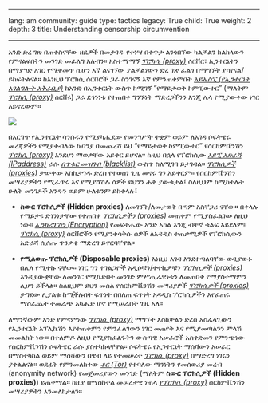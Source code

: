 

---

lang: am
community: guide
type: tactics
legacy: True
child: True
weight: 2
depth: 3
title: Understanding censorship circumvention

---

አንድ ድረ ገጽ በጠቀስናቸው ዘዴዎች በመታገዱ የተነሣ በቀጥታ ልንጎበኘው ካልቻልን ክልከላውን የምናልፍበትን መንገድ መፈለግ አለብን። አስተማማኝ [*ፕሮክሲ (proxy)*](/am/glossary#Proxy) ሰርቨር፣  ኢንተርኔትን በማያግድ አገር የሚቀመጥ ሲሆን እኛ ልናገኘው ያልቻልነውን ድረ ገጽ ፈልጎ በማግኘት ያሳየናል/ይከፍትልናል።  ከእነዚህ ፕሮክሲ ሰርቨሮች ጋራ ስንገናኝ እኛ የምንጠቀምበት [*አይኤስፒ (የኢንተርኔት አገልግሎት አቅራቢያ)*](/am/glossary#ISP) ከአንድ በኢንተርኔት ውስጥ ከሚገኝ “የማይታወቅ ኮምፒውተር” (ማለትም [*ፕሮክሲ (proxy)*](/am/glossary#Proxy) ሰርቨሩ) ጋራ ደኅንነቱ የተጠበቀ ግንኙነት ማድረጋችንን እንጂ ሌላ የሚያውቀው ነገር አይኖረውም።     


![](/sites/securitybkp.ngoinabox.org/security/files/img/2-en.png)


በእርግጥ የኢንተርኔት ሳንሱሩን የሚያካሒደው የመንግሥት ተቋም ወይም ለእገዳ ሶፍትዌሩ መረጃዎችን የሚያቀብለው ኩባንያ በመጨረሻ ይህ “የማይታወቅ ኮምፒውተር” የሰርከምቬንሽን [*ፕሮክሲ (proxy)*](/am/glossary#Proxy) እንደሆነ ማወቃቸው አይቀር ይሆናል። ከዚህ በኋላ የፕሮክሲው [*አይፒ አድራሻ (IPaddress)*](/am/glossary#IP_address) ራሱ [*በጥቁር መዝገብ (blacklist)*](/am/glossary#Blacklist) ውስጥ ስለሚገባ ይታገዳል። [*ፕሮክሲዎች (proxies)*](/am/glossary#Proxy) ታውቀው እስኪታገዱ ድረስ የተወሰነ ጊዜ መኖሩ ግን አይቀርም። የሰርከምቬንሽን መሣሪያዎችን የሚፈጥሩ እና የሚያሻሽሉ ሰዎች ይህንን ሐቅ ያውቁታል፤ ስለዚህም ከሚከተሉት ሁለት መንገዶች አንዱን ወይም ሁለቱንም ይከተላሉ፤

- **ስውር ፕሮክሲዎች (Hidden proxies)** ለመገኘት/ለመታወቅ በጣም አስቸጋሪ ናቸው። በቀላሉ የማይታዩ ደኅንነታቸው የተጠበቀ [*ፕሮክሲዎችን (proxies)*](/am/glossary#Proxy) መጠቀም የሚያስፈልገው ለዚህ ነው። [*ኢንክሪፕሽን (Encryption)*](/am/glossary#Encryption) የመፍትሔው አንድ አካል እንጂ ብቸኛ ቁልፍ አይደለም። [*ፕሮክሲ (proxy)*](/am/glossary#Proxy) ሰርቨሮችን የሚያንቀሳቅሱ ሰዎች ለአዳዲስ ተጠቃሚዎች የፕሮክሲውን አድራሻ ሲሰጡ ጥንቃቄ ማድረግ ይኖርባቸዋል። 

- **የሚለወጡ ፕሮክሲዎች (Disposable proxies)**  እነዚህ እገዳ እንደተጣለባቸው ወዲያውኑ በሌላ የሚተኩ ናቸው።  ነገር ግን ተገልጋዮች አዲሶቹን/ተተኪዎቹን  [*ፕሮክሲዎች (proxies)*](/am/glossary#Proxy) እንዲያውቋቸው ለመንገር የሚኬድበት መንገድ ምሥጢራዊነቱን ለመጠበቅ የማያስተማምን ሊሆን ይችላል። ስለዚህም ይህን መሰል የሰርከምቬንሽን መሣሪያዎች [*ፕሮክሲዎች (proxies)*](/am/glossary#Proxy) ታግደው ሊያልቁ ከሚችሉበት ፍጥነት በበለጠ ፍጥነት አዳዲስ ፕሮክሲዎችን እየፈጠሩ ማሰራጨት ተመራጭ አካሔድ ሆኖ የሚሠራበት ጊዜ አለ። 


ለማንኛውም አንድ የምናምነው [*ፕሮክሲ (proxy)*](/am/glossary#Proxy) ማግኘት እስከቻልን ድረስ አስፈላጊውን የኢንተርኔት አፕሊኬሽን እየተጠቀምን የምንፈልገውን ነገር መጠየቅ እና የሚያመጣልንን ምላሽ መመልከት ነው። በተለምዶ ለዚህ የሚያስፈልጉትን ውስጣዊ አሠራሮች አስቀድመን የምንጭነው የሰርከምቬንሽን ሶፍትዌር ራሱ ያስተካክላቸዋል። ሶፍትዌሩ የኢንተርኔት ማሰሻውን አሠራር በማስተካከል ወይም ማሰሻውን በዌብ ላይ የተመሠረተ [*ፕሮክሲ (proxy)*](/am/glossary#Proxy) በማድረግ ነገሩን ያቀልልናል። ወደፊት የምንመለከተው [*ቶር (Tor)*](/am/glossary#Tor) የተባለው ማንነትን የመሰወሪያ መረብ (anonymity network) የመጀመሪያውን መንገድ (ማለትም **ስውር ፕሮክሲዎች (Hidden proxies)**)  ይጠቀማል። ከዚያ በማስከተል መሠረታዊ ነጠላ [*የፕሮክሲ (proxy)*](/am/glossary#Proxy) ሰርከምቬንሽን መሣሪያዎችን እንመለከታለን።


